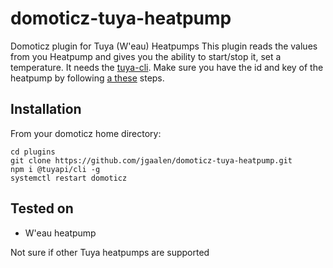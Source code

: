 # domoticz-tuya-heatpump
Domoticz plugin for Tuya (W'eau) Heatpumps
This plugin reads the values from you Heatpump and gives you the ability to start/stop it, set a temperature.
It needs the [tuya-cli](https://github.com/TuyaAPI/cli). Make sure you have the id and key of the heatpump by following [a these](https://github.com/codetheweb/tuyapi/blob/master/docs/SETUP.md) steps.

## Installation
From your domoticz home directory:
```
cd plugins
git clone https://github.com/jgaalen/domoticz-tuya-heatpump.git
npm i @tuyapi/cli -g
systemctl restart domoticz
```

## Tested on
- W'eau heatpump

Not sure if other Tuya heatpumps are supported


